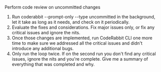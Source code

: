 Perform code review on uncommitted changes

1. Run coderabbit --prompt-only --type uncommitted in the background, let it take as long as it needs, and check on it periodically.
2. Evaluate the fixes and considerations. Fix major issues only, or fix any critical issues and ignore the nits.
3. Once those changes are implemented, run CodeRabbit CLI one more time to make sure we addressed all the critical issues and didn't introduce any additional bugs.
4. Only run the loop twice. If on the second run you don't find any critical issues, ignore the nits and you're complete. Give me a summary of everything that was completed and why.
